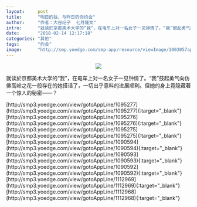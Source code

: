 ```yaml
---
layout:     post
title:      "明日的我、与昨日的你约会"
author:     "作者：大谷纪子  七月隆文"
intro:      "就读於京都美术大学的“我”，在电车上对一名女子一见钟情了。“我”鼓起勇气向仿佛高岭之花一般存在的她搭话了，一切出乎意料的进展顺利。但她的身上竟隐藏著一个惊人的秘密——？"
date:       "2018-02-14 12:17:18"
categories: "其他"
tags:       "约会"
image:      "http://smp.yoedge.com/smp-app/resource/viewImage/1003057appline.png"
---
```

<div style="text-align: center">
<p><img src="http://smp.yoedge.com/smp-app/resource/viewImage/1003057appline.png"/></p>
</div>
<p class="post-meta">
<span>就读於京都美术大学的“我”，在电车上对一名女子一见钟情了。“我”鼓起勇气向仿佛高岭之花一般存在的她搭话了，一切出乎意料的进展顺利。但她的身上竟隐藏著一个惊人的秘密——？</span>
</p>
[http://smp3.yoedge.com/view/gotoAppLine/1095277](http://smp3.yoedge.com/view/gotoAppLine/1095277){:target="_blank"}
[http://smp3.yoedge.com/view/gotoAppLine/1095276](http://smp3.yoedge.com/view/gotoAppLine/1095276){:target="_blank"}
[http://smp3.yoedge.com/view/gotoAppLine/1095275](http://smp3.yoedge.com/view/gotoAppLine/1095275){:target="_blank"}
[http://smp3.yoedge.com/view/gotoAppLine/1090594](http://smp3.yoedge.com/view/gotoAppLine/1090594){:target="_blank"}
[http://smp3.yoedge.com/view/gotoAppLine/1090593](http://smp3.yoedge.com/view/gotoAppLine/1090593){:target="_blank"}
[http://smp3.yoedge.com/view/gotoAppLine/1090592](http://smp3.yoedge.com/view/gotoAppLine/1090592){:target="_blank"}
[http://smp3.yoedge.com/view/gotoAppLine/1112969](http://smp3.yoedge.com/view/gotoAppLine/1112969){:target="_blank"}
[http://smp3.yoedge.com/view/gotoAppLine/1112968](http://smp3.yoedge.com/view/gotoAppLine/1112968){:target="_blank"}


